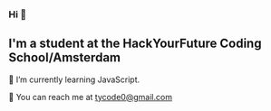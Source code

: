 

### Hi 👋
## I'm a student at the HackYourFuture Coding School/Amsterdam


&#128313; I’m currently learning JavaScript.

&#128313; You can reach me at tycode0@gmail.com




<!--
- 👯 I’m looking to collaborate on ...
- 🤔 I’m looking for help with ...
- 💬 Ask me about ...
- 📫 How to reach me: ...
- 😄 Pronouns: ...
- ⚡ Fun fact: ...
!-->
